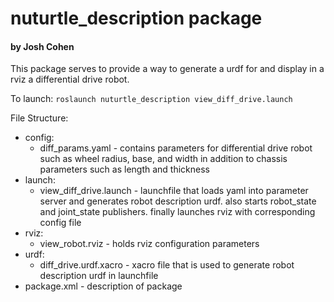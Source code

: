 # nuturtle_description package
#### by Josh Cohen

This package serves to provide a way to generate a urdf for and display in a rviz a differential drive robot.   

To launch: `roslaunch nuturtle_description view_diff_drive.launch`

File Structure:
* config:
	* diff_params.yaml - contains parameters for differential drive robot such as wheel radius, base, and width in addition to chassis parameters such as length and thickness
* launch:
	* view_diff_drive.launch - launchfile that loads yaml into parameter server and generates robot description urdf. also starts robot_state and joint_state publishers. finally launches rviz with corresponding config file 
* rviz:
	* view_robot.rviz - holds rviz configuration parameters
* urdf:
	* diff_drive.urdf.xacro - xacro file that is used to generate robot description urdf in launchfile
* package.xml - description of package